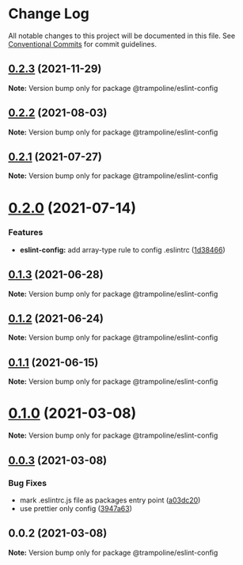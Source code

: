 # Change Log

All notable changes to this project will be documented in this file.
See [Conventional Commits](https://conventionalcommits.org) for commit guidelines.

## [0.2.3](https://github.com/Trampoline-CX/eslint-config/compare/@trampoline/eslint-config@0.2.2...@trampoline/eslint-config@0.2.3) (2021-11-29)

**Note:** Version bump only for package @trampoline/eslint-config





## [0.2.2](https://github.com/Trampoline-CX/eslint-config/compare/@trampoline/eslint-config@0.2.1...@trampoline/eslint-config@0.2.2) (2021-08-03)

**Note:** Version bump only for package @trampoline/eslint-config





## [0.2.1](https://github.com/Trampoline-CX/eslint-config/compare/@trampoline/eslint-config@0.2.0...@trampoline/eslint-config@0.2.1) (2021-07-27)

**Note:** Version bump only for package @trampoline/eslint-config





# [0.2.0](https://github.com/Trampoline-CX/eslint-config/compare/@trampoline/eslint-config@0.1.3...@trampoline/eslint-config@0.2.0) (2021-07-14)


### Features

* **eslint-config:** add array-type rule to config .eslintrc ([1d38466](https://github.com/Trampoline-CX/eslint-config/commit/1d384661191ac03f90b11cc48ad1eeb9a36b7fba))





## [0.1.3](https://github.com/Trampoline-CX/eslint-config/compare/@trampoline/eslint-config@0.1.1...@trampoline/eslint-config@0.1.3) (2021-06-28)

**Note:** Version bump only for package @trampoline/eslint-config





## [0.1.2](https://github.com/Trampoline-CX/eslint-config/compare/@trampoline/eslint-config@0.1.1...@trampoline/eslint-config@0.1.2) (2021-06-24)

**Note:** Version bump only for package @trampoline/eslint-config






## [0.1.1](https://github.com/Trampoline-CX/eslint-config/compare/@trampoline/eslint-config@0.1.0...@trampoline/eslint-config@0.1.1) (2021-06-15)

**Note:** Version bump only for package @trampoline/eslint-config





# [0.1.0](https://github.com/Trampoline-CX/eslint-config/compare/@trampoline/eslint-config@0.0.3...@trampoline/eslint-config@0.1.0) (2021-03-08)

**Note:** Version bump only for package @trampoline/eslint-config





## [0.0.3](https://github.com/Trampoline-CX/eslint-config/compare/@trampoline/eslint-config@0.0.2...@trampoline/eslint-config@0.0.3) (2021-03-08)


### Bug Fixes

* mark .eslintrc.js file as packages entry point ([a03dc20](https://github.com/Trampoline-CX/eslint-config/commit/a03dc2095d357d1ccf436d35d269be6b64f1eb6e))
* use prettier only config ([3947a63](https://github.com/Trampoline-CX/eslint-config/commit/3947a63249f07e67e05e5d17be600310b98a9234))





## 0.0.2 (2021-03-08)

**Note:** Version bump only for package @trampoline/eslint-config
